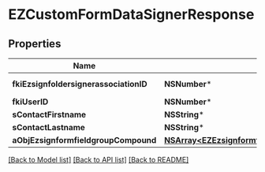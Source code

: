 # EZCustomFormDataSignerResponse

## Properties
Name | Type | Description | Notes
------------ | ------------- | ------------- | -------------
**fkiEzsignfoldersignerassociationID** | **NSNumber*** | The unique ID of the Ezsignfoldersignerassociation | 
**fkiUserID** | **NSNumber*** | The unique ID of the User | [optional] 
**sContactFirstname** | **NSString*** | The First name of the contact | 
**sContactLastname** | **NSString*** | The Last name of the contact | 
**aObjEzsignformfieldgroupCompound** | [**NSArray&lt;EZEzsignformfieldgroupResponseCompound&gt;***](EZEzsignformfieldgroupResponseCompound.md) |  | 

[[Back to Model list]](../README.md#documentation-for-models) [[Back to API list]](../README.md#documentation-for-api-endpoints) [[Back to README]](../README.md)


